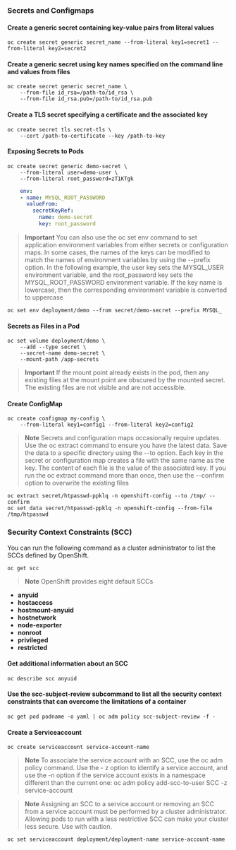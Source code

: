 ### Secrets and Configmaps
#### Create a generic secret containing key-value pairs from literal values
    oc create secret generic secret_name --from-literal key1=secret1 --from-literal key2=secret2

#### Create a generic secret using key names specified on the command line and values from files
    oc create secret generic secret_name \
        --from-file id_rsa=/path-to/id_rsa \
        --from-file id_rsa.pub=/path-to/id_rsa.pub

#### Create a TLS secret specifying a certificate and the associated key
    oc create secret tls secret-tls \
        --cert /path-to-certificate --key /path-to-key

#### Exposing Secrets to Pods
    oc create secret generic demo-secret \
        --from-literal user=demo-user \
        --from-literal root_password=zT1KTgk
```yaml
    env:
    - name: MYSQL_ROOT_PASSWORD
      valueFrom:
        secretKeyRef:
          name: demo-secret 
          key: root_password
```
>**Important**
> You can also use the oc set env command to set application environment variables from either secrets or configuration maps. In some cases, the names of the keys can be modified to match the names of environment variables by using the --prefix option. In the following example, the user key sets the MYSQL_USER environment variable, and the root_password key sets the MYSQL_ROOT_PASSWORD environment variable. If the key name is lowercase, then the corresponding environment variable is converted to uppercase

    oc set env deployment/demo --from secret/demo-secret --prefix MYSQL_

#### Secrets as Files in a Pod
    oc set volume deployment/demo \
        --add --type secret \
        --secret-name demo-secret \
        --mount-path /app-secrets

>**Important**
> If the mount point already exists in the pod, then any existing files at the mount point are obscured by the mounted secret. The existing files are not visible and are not accessible.

#### Create ConfigMap
    oc create configmap my-config \
        --from-literal key1=config1 --from-literal key2=config2

>**Note**
> Secrets and configuration maps occasionally require updates. Use the oc extract command to ensure you have the latest data. Save the data to a specific directory using the --to option. Each key in the secret or configuration map creates a file with the same name as the key. The content of each file is the value of the associated key. If you run the oc extract command more than once, then use the --confirm option to overwrite the existing files

    oc extract secret/htpasswd-ppklq -n openshift-config --to /tmp/ --confirm
    oc set data secret/htpasswd-ppklq -n openshift-config --from-file /tmp/htpasswd

### Security Context Constraints (SCC)

You can run the following command as a cluster administrator to list the SCCs defined by OpenShift.

    oc get scc

>**Note**
> OpenShift provides eight default SCCs
* **anyuid**
* **hostaccess**
* **hostmount-anyuid**
* **hostnetwork**
* **node-exporter**
* **nonroot**
* **privileged**
* **restricted**

#### Get additional information about an SCC
    oc describe scc anyuid

#### Use the scc-subject-review subcommand to list all the security context constraints that can overcome the limitations of a container
    oc get pod podname -o yaml | oc adm policy scc-subject-review -f -

#### Create a Serviceaccount
    oc create serviceaccount service-account-name

>**Note**
> To associate the service account with an SCC, use the oc adm policy command. Use the - z option to identify a service account, and use the -n option if the service account exists in a namespace different than the current one:
    oc adm policy add-scc-to-user SCC -z service-account

>**Note**
> Assigning an SCC to a service account or removing an SCC from a service account must be performed by a cluster administrator. Allowing pods to run with a less restrictive SCC can make your cluster less secure. Use with caution.

    oc set serviceaccount deployment/deployment-name service-account-name